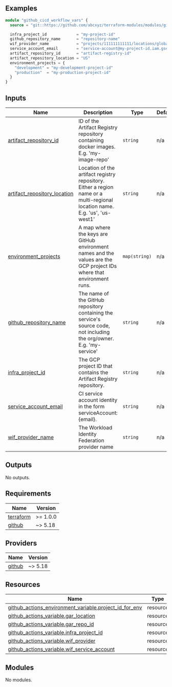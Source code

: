 <!-- BEGIN_TF_DOCS -->
## Examples

```terraform
module "github_cicd_workflow_vars" {
  source = "git::https://github.com/abcxyz/terraform-modules/modules/github_cicd_workflow_vars?ref=SHA_OR_TAG_HERE"

  infra_project_id             = "my-project-id"
  github_repository_name       = "repository-name"
  wif_provider_name            = "projects/111111111111/locations/global/workloadIdentityPools/pool-id/providers/provider-id"
  service_account_email        = "service-account@my-project-id.iam.gserviceaccount.com"
  artifact_repository_id       = "artifact-registry-id"
  artifact_repository_location = "US"
  environment_projects = {
    "development" = "my-development-project-id"
    "production"  = "my-production-project-id"
  }
}
```

## Inputs

| Name | Description | Type | Default | Required |
|------|-------------|------|---------|:--------:|
| <a name="input_artifact_repository_id"></a> [artifact\_repository\_id](#input\_artifact\_repository\_id) | ID of the Artifact Registry repository containing docker images. E.g. 'my-image-repo' | `string` | n/a | yes |
| <a name="input_artifact_repository_location"></a> [artifact\_repository\_location](#input\_artifact\_repository\_location) | Location of the artifact registry repository. Either a region name or a multi-regional location name. E.g. 'us', 'us-west1' | `string` | n/a | yes |
| <a name="input_environment_projects"></a> [environment\_projects](#input\_environment\_projects) | A map where the keys are GitHub environment names and the values are the GCP project IDs where that environment runs. | `map(string)` | n/a | yes |
| <a name="input_github_repository_name"></a> [github\_repository\_name](#input\_github\_repository\_name) | The name of the GitHub repository containing the service's source code, not including the org/owner. E.g. 'my-service' | `string` | n/a | yes |
| <a name="input_infra_project_id"></a> [infra\_project\_id](#input\_infra\_project\_id) | The GCP project ID that contains the Artifact Registry repository. | `string` | n/a | yes |
| <a name="input_service_account_email"></a> [service\_account\_email](#input\_service\_account\_email) | CI service account identity in the form serviceAccount:{email}. | `string` | n/a | yes |
| <a name="input_wif_provider_name"></a> [wif\_provider\_name](#input\_wif\_provider\_name) | The Workload Identity Federation provider name | `string` | n/a | yes |

## Outputs

No outputs.

## Requirements

| Name | Version |
|------|---------|
| <a name="requirement_terraform"></a> [terraform](#requirement\_terraform) | >= 1.0.0 |
| <a name="requirement_github"></a> [github](#requirement\_github) | ~> 5.18 |

## Providers

| Name | Version |
|------|---------|
| <a name="provider_github"></a> [github](#provider\_github) | ~> 5.18 |

## Resources

| Name | Type |
|------|------|
| [github_actions_environment_variable.project_id_for_env](https://registry.terraform.io/providers/integrations/github/latest/docs/resources/actions_environment_variable) | resource |
| [github_actions_variable.gar_location](https://registry.terraform.io/providers/integrations/github/latest/docs/resources/actions_variable) | resource |
| [github_actions_variable.gar_repo_id](https://registry.terraform.io/providers/integrations/github/latest/docs/resources/actions_variable) | resource |
| [github_actions_variable.infra_project_id](https://registry.terraform.io/providers/integrations/github/latest/docs/resources/actions_variable) | resource |
| [github_actions_variable.wif_provider](https://registry.terraform.io/providers/integrations/github/latest/docs/resources/actions_variable) | resource |
| [github_actions_variable.wif_service_account](https://registry.terraform.io/providers/integrations/github/latest/docs/resources/actions_variable) | resource |

## Modules

No modules.
<!-- END_TF_DOCS -->